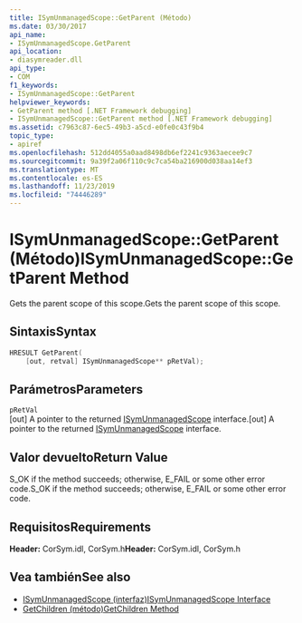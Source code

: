 ```yaml
---
title: ISymUnmanagedScope::GetParent (Método)
ms.date: 03/30/2017
api_name:
- ISymUnmanagedScope.GetParent
api_location:
- diasymreader.dll
api_type:
- COM
f1_keywords:
- ISymUnmanagedScope::GetParent
helpviewer_keywords:
- GetParent method [.NET Framework debugging]
- ISymUnmanagedScope::GetParent method [.NET Framework debugging]
ms.assetid: c7963c87-6ec5-49b3-a5cd-e0fe0c43f9b4
topic_type:
- apiref
ms.openlocfilehash: 512dd4055a0aad8498db6ef2241c9363aecee9c7
ms.sourcegitcommit: 9a39f2a06f110c9c7ca54ba216900d038aa14ef3
ms.translationtype: MT
ms.contentlocale: es-ES
ms.lasthandoff: 11/23/2019
ms.locfileid: "74446289"
---
```

# <a name="isymunmanagedscopegetparent-method"></a><span data-ttu-id="e2faa-102">ISymUnmanagedScope::GetParent (Método)</span><span class="sxs-lookup"><span data-stu-id="e2faa-102">ISymUnmanagedScope::GetParent Method</span></span>
<span data-ttu-id="e2faa-103">Gets the parent scope of this scope.</span><span class="sxs-lookup"><span data-stu-id="e2faa-103">Gets the parent scope of this scope.</span></span>  
  
## <a name="syntax"></a><span data-ttu-id="e2faa-104">Sintaxis</span><span class="sxs-lookup"><span data-stu-id="e2faa-104">Syntax</span></span>  
  
```cpp  
HRESULT GetParent(  
    [out, retval] ISymUnmanagedScope** pRetVal);  
```  
  
## <a name="parameters"></a><span data-ttu-id="e2faa-105">Parámetros</span><span class="sxs-lookup"><span data-stu-id="e2faa-105">Parameters</span></span>  
 `pRetVal`  
 <span data-ttu-id="e2faa-106">[out] A pointer to the returned [ISymUnmanagedScope](../../../../docs/framework/unmanaged-api/diagnostics/isymunmanagedscope-interface.md) interface.</span><span class="sxs-lookup"><span data-stu-id="e2faa-106">[out] A pointer to the returned [ISymUnmanagedScope](../../../../docs/framework/unmanaged-api/diagnostics/isymunmanagedscope-interface.md) interface.</span></span>  
  
## <a name="return-value"></a><span data-ttu-id="e2faa-107">Valor devuelto</span><span class="sxs-lookup"><span data-stu-id="e2faa-107">Return Value</span></span>  
 <span data-ttu-id="e2faa-108">S_OK if the method succeeds; otherwise, E_FAIL or some other error code.</span><span class="sxs-lookup"><span data-stu-id="e2faa-108">S_OK if the method succeeds; otherwise, E_FAIL or some other error code.</span></span>  
  
## <a name="requirements"></a><span data-ttu-id="e2faa-109">Requisitos</span><span class="sxs-lookup"><span data-stu-id="e2faa-109">Requirements</span></span>  
 <span data-ttu-id="e2faa-110">**Header:** CorSym.idl, CorSym.h</span><span class="sxs-lookup"><span data-stu-id="e2faa-110">**Header:** CorSym.idl, CorSym.h</span></span>  
  
## <a name="see-also"></a><span data-ttu-id="e2faa-111">Vea también</span><span class="sxs-lookup"><span data-stu-id="e2faa-111">See also</span></span>

- [<span data-ttu-id="e2faa-112">ISymUnmanagedScope (interfaz)</span><span class="sxs-lookup"><span data-stu-id="e2faa-112">ISymUnmanagedScope Interface</span></span>](../../../../docs/framework/unmanaged-api/diagnostics/isymunmanagedscope-interface.md)
- [<span data-ttu-id="e2faa-113">GetChildren (método)</span><span class="sxs-lookup"><span data-stu-id="e2faa-113">GetChildren Method</span></span>](../../../../docs/framework/unmanaged-api/diagnostics/isymunmanagedscope-getchildren-method.md)

